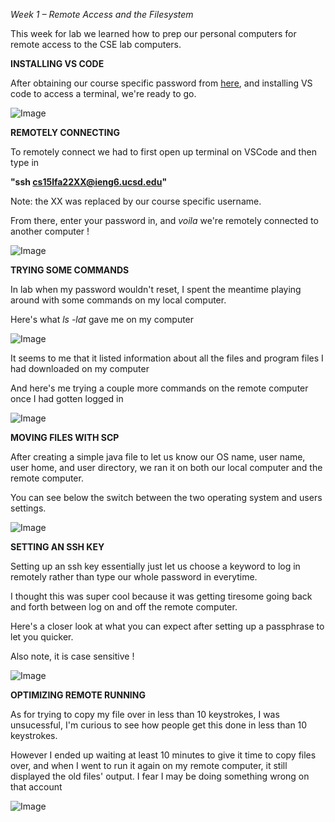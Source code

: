 _Week 1 – Remote Access and the Filesystem_

This week for lab we learned how to prep our personal computers for remote access to the CSE lab computers.

**INSTALLING VS CODE**

After obtaining our course specific password from [here](https://sdacs.ucsd.edu/~icc/index.php), and installing VS code to access a terminal, we're ready to go.

![Image](lab-images/lab1_1.png)

**REMOTELY CONNECTING**

To remotely connect we had to first  open up terminal on VSCode and then type in

__"ssh cs15lfa22XX@ieng6.ucsd.edu"__

Note: the XX was replaced by our course specific username.

From there, enter your password in, and _voila_ we're remotely connected to another computer !

![Image](lab-images/lab1_3.png)

**TRYING SOME COMMANDS**

In lab when my password wouldn't reset, I spent the meantime playing around with some commands on my local computer. 

Here's what _ls -lat_ gave me on my computer

![Image](lab-images/lab1_4.png)

It seems to me that it listed information about all the files and program files I had downloaded on my computer

And here's me trying a couple more commands on the remote computer once I had gotten logged in

![Image](lab-images/lab1_5.png)

**MOVING FILES WITH SCP**

After creating a simple java file to let us know our OS name, user name, user home, and user directory, we ran it on both our local computer and the remote computer.

You can see below the switch between the two operating system and users settings.

![Image](lab-images/lab1_6.png)

**SETTING AN SSH KEY**

Setting up an ssh key essentially just let us choose a keyword to log in remotely rather than type our whole password in everytime.

I thought this was super cool because it was getting tiresome going back and forth between log on and off the remote computer.

Here's a closer look at what you can expect after setting up a passphrase to let you quicker.

Also note, it is case sensitive !

![Image](lab-images/lab1_7.png)

**OPTIMIZING REMOTE RUNNING**

As for trying to copy my file over in less than 10 keystrokes, I was unsucessful, I'm curious to see how people get this done in less than 10 keystrokes.

However I ended up waiting at least 10 minutes to give it time to copy files over, and when I went to run it again on my remote computer, it still displayed the old files' output. I fear I may be doing something wrong on that account

![Image](lab-images/lab1_8.png)
